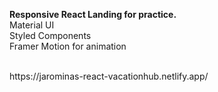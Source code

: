 <b>Responsive React Landing for practice.</b><br>
Material UI<br>
Styled Components<br>
Framer Motion for animation


<br>
https://jarominas-react-vacationhub.netlify.app/
